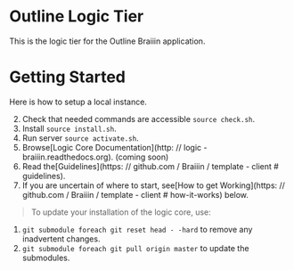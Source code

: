 # Outline Logic Tier

This is the logic tier for the Outline Braiiin application.

# Getting Started

Here is how to setup a local instance.

2. Check that needed commands are accessible `source check.sh`.
3. Install `source install.sh`.
4. Run server `source activate.sh`.
5. Browse[Logic Core Documentation](http: // logic - braiiin.readthedocs.org). (coming soon)
6. Read the[Guidelines](https: // github.com / Braiiin / template - client  # guidelines).
7. If you are uncertain of where to start, see[How to get Working](https: // github.com / Braiiin / template - client  # how-it-works) below.

> To update your installation of the logic core, use:
 1. `git submodule foreach git reset head - -hard` to remove any inadvertent changes.
 2. `git submodule foreach git pull origin master` to update the submodules.
